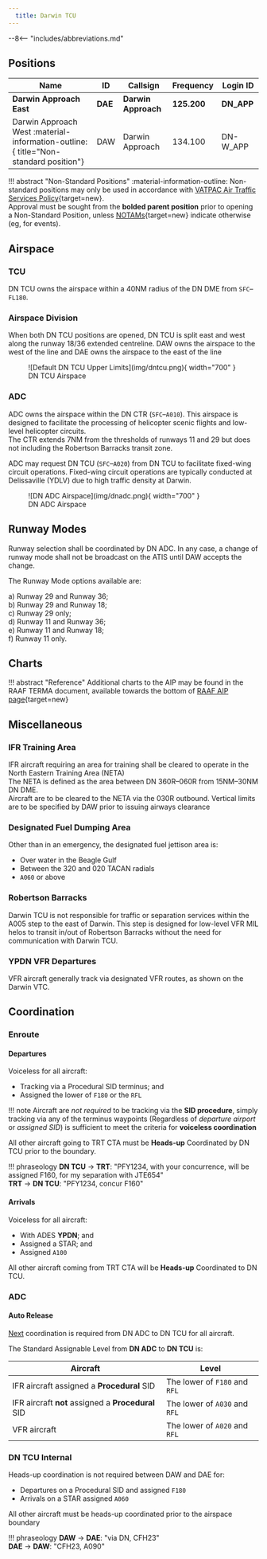```yaml
---
  title: Darwin TCU
---
```


--8<-- "includes/abbreviations.md"

## Positions

| Name               | ID      | Callsign       | Frequency        | Login ID              |
| ------------------ | --------------| -------------- | ---------------- | --------------------------------------|
| **Darwin Approach East**    |**DAE**| **Darwin Approach**  | **125.200**         | **DN_APP**          |
| <span class="indented">Darwin Approach West :material-information-outline:{ title="Non-standard position"}   |DAW| Darwin Approach   | 134.100         | DN-W_APP                                  |

!!! abstract "Non-Standard Positions"
    :material-information-outline: Non-standard positions may only be used in accordance with [VATPAC Air Traffic Services Policy](https://vatpac.org/publications/policies){target=new}.  
    Approval must be sought from the **bolded parent position** prior to opening a Non-Standard Position, unless [NOTAMs](https://vatpac.org/publications/notam){target=new} indicate otherwise (eg, for events).

## Airspace
### TCU
DN TCU owns the airspace within a 40NM radius of the DN DME from `SFC`–`FL180`.

### Airspace Division
When both DN TCU positions are opened, DN TCU is split east and west along the runway 18/36 extended centreline. DAW owns the airspace to the west of the line and DAE owns the airspace to the east of the line  

<figure markdown>
![Default DN TCU Upper Limits](img/dntcu.png){ width="700" }
  <figcaption>DN TCU Airspace</figcaption>
</figure>

### ADC
ADC owns the airspace within the DN CTR (`SFC`–`A010`). This airspace is designed to facilitate the processing of helicopter scenic flights and low-level helicopter circuits.  
The CTR extends 7NM from the thresholds of runways 11 and 29 but does not including the Robertson Barracks transit zone.  

ADC may request DN TCU (`SFC`–`A020`) from DN TCU to facilitate fixed-wing circuit operations. Fixed-wing circuit operations are typically conducted at Delissaville (YDLV) due to high traffic density at Darwin.

<figure markdown>
![DN ADC Airspace](img/dnadc.png){ width="700" }
  <figcaption>DN ADC Airspace</figcaption>
</figure>

## Runway Modes
Runway selection shall be coordinated by DN ADC. In any case, a change of runway mode shall not be broadcast on the ATIS until DAW accepts the change.  

The Runway Mode options available are:

a) Runway 29 and Runway 36;  
b) Runway 29 and Runway 18;  
c) Runway 29 only;  
d) Runway 11 and Runway 36;  
e) Runway 11 and Runway 18;  
f) Runway 11 only.  

## Charts
!!! abstract "Reference"
    Additional charts to the AIP may be found in the RAAF TERMA document, available towards the bottom of [RAAF AIP page](https://ais-af.airforce.gov.au/australian-aip){target=new}

## Miscellaneous

### IFR Training Area
IFR aircraft requiring an area for training shall be cleared to operate in the North Eastern Training Area (NETA)  
The NETA is defined as the area between DN 360R–060R from 15NM–30NM DN DME.  
Aircraft are to be cleared to the NETA via the 030R outbound. Vertical limits are to be specified by DAW prior to issuing airways clearance  

### Designated Fuel Dumping Area
Other than in an emergency, the designated fuel jettison area is:

- Over water in the Beagle Gulf  
- Between the 320 and 020 TACAN radials  
- `A060` or above  

### Robertson Barracks
Darwin TCU is not responsible for traffic or separation services within the A005 step to the east of Darwin. This step is designed for low-level VFR MIL helos to transit in/out of Robertson Barracks without the need for communication with Darwin TCU.

### YPDN VFR Departures
VFR aircraft generally track via designated VFR routes, as shown on the Darwin VTC.

## Coordination
### Enroute
#### Departures
Voiceless for all aircraft:

- Tracking via a Procedural SID terminus; and  
- Assigned the lower of `F180` or the `RFL`

!!! note
    Aircraft are *not required* to be tracking via the **SID procedure**, simply tracking via any of the terminus waypoints (Regardless of *departure airport* or *assigned SID*) is sufficient to meet the criteria for **voiceless coordination**

All other aircraft going to TRT CTA must be **Heads-up** Coordinated by DN TCU prior to the boundary.

!!! phraseology
    <span class="hotline">**DN TCU** -> **TRT**</span>: "PFY1234, with your concurrence, will be assigned F160, for my separation with JTE654"  
    <span class="hotline">**TRT** -> **DN TCU**</span>: "PFY1234, concur F160"  

#### Arrivals
Voiceless for all aircraft:

- With ADES **YPDN**; and  
- Assigned a STAR; and  
- Assigned `A100`

All other aircraft coming from TRT CTA will be **Heads-up** Coordinated to DN TCU.

### ADC
#### Auto Release
[Next](../controller-skills/coordination.md#next) coordination is required from DN ADC to DN TCU for all aircraft.

The Standard Assignable Level from  **DN ADC** to **DN TCU** is:

| Aircraft | Level |
| -------- | ----- |
| IFR aircraft assigned a **Procedural** SID | The lower of `F180` and `RFL` |
| IFR aircraft **not** assigned a **Procedural** SID | The lower of `A030` and `RFL` |
| VFR aircraft | The lower of `A020` and `RFL` |
 
### DN TCU Internal
Heads-up coordination is not required between DAW and DAE for:

- Departures on a Procedural SID and assigned `F180`  
- Arrivals on a STAR assigned `A060`  

All other aircraft must be heads-up coordinated prior to the airspace boundary  

!!! phraseology
    <span class="hotline">**DAW** -> **DAE**</span>: "via DN, CFH23"  
    <span class="hotline">**DAE** -> **DAW**</span>: "CFH23, A090"   